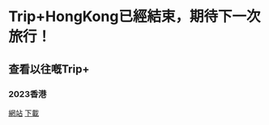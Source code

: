 # Trip+HongKong已經結束，期待下一次旅行！
## 查看以往嘅Trip+
### 2023香港
[網站](./hk2023)
[下載](https://www.123pan.com/s/2p39-IIhl.html)